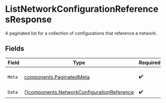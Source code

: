 # ListNetworkConfigurationReferencesResponse

A paginated list for a collection of configurations that reference a network.


## Fields

| Field                                                                                                  | Type                                                                                                   | Required                                                                                               | Description                                                                                            |
| ------------------------------------------------------------------------------------------------------ | ------------------------------------------------------------------------------------------------------ | ------------------------------------------------------------------------------------------------------ | ------------------------------------------------------------------------------------------------------ |
| `Meta`                                                                                                 | [components.PaginatedMeta](../../models/components/paginatedmeta.md)                                   | :heavy_check_mark:                                                                                     | returns the pagination information                                                                     |
| `Data`                                                                                                 | [][components.NetworkConfigurationReference](../../models/components/networkconfigurationreference.md) | :heavy_check_mark:                                                                                     | N/A                                                                                                    |